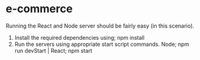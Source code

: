 # e-commerce

Running the React and Node server should be fairly easy (in this scenario).
1. Install the required dependencies using; npm install 
2. Run the servers using appropriate start script commands. Node; npm run devStart | React; npm start 
